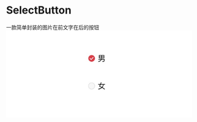 # SelectButton
一款简单封装的图片在前文字在后的按钮
![images](https://github.com/KevinSoon/SelectButton/blob/master/images/135095BB-F97C-493C-B67B-8734EDF74ACC.png)
